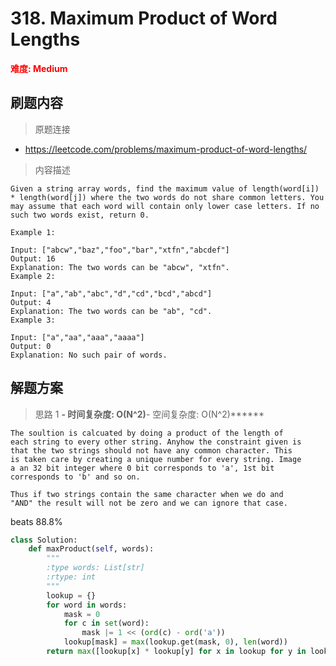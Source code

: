 # 318. Maximum Product of Word Lengths

**<font color=red>难度: Medium</font>**

## 刷题内容

> 原题连接

* https://leetcode.com/problems/maximum-product-of-word-lengths/

> 内容描述

```
Given a string array words, find the maximum value of length(word[i]) * length(word[j]) where the two words do not share common letters. You may assume that each word will contain only lower case letters. If no such two words exist, return 0.

Example 1:

Input: ["abcw","baz","foo","bar","xtfn","abcdef"]
Output: 16 
Explanation: The two words can be "abcw", "xtfn".
Example 2:

Input: ["a","ab","abc","d","cd","bcd","abcd"]
Output: 4 
Explanation: The two words can be "ab", "cd".
Example 3:

Input: ["a","aa","aaa","aaaa"]
Output: 0 
Explanation: No such pair of words.
```

## 解题方案

> 思路 1
******- 时间复杂度: O(N^2)******- 空间复杂度: O(N^2)******


```
The soultion is calcuated by doing a product of the length of
each string to every other string. Anyhow the constraint given is
that the two strings should not have any common character. This
is taken care by creating a unique number for every string. Image
a an 32 bit integer where 0 bit corresponds to 'a', 1st bit
corresponds to 'b' and so on.

Thus if two strings contain the same character when we do and
"AND" the result will not be zero and we can ignore that case.
```

beats 88.8%

```python
class Solution:
    def maxProduct(self, words):
        """
        :type words: List[str]
        :rtype: int
        """
        lookup = {}
        for word in words:
            mask = 0
            for c in set(word):
                mask |= 1 << (ord(c) - ord('a'))
            lookup[mask] = max(lookup.get(mask, 0), len(word))
        return max([lookup[x] * lookup[y] for x in lookup for y in lookup if not x & y] or [0])
```































































